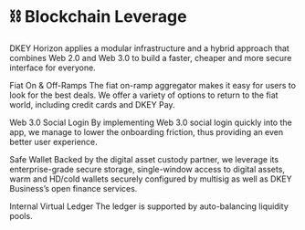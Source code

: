 # ⛓ Blockchain Leverage

DKEY Horizon applies a modular infrastructure and a hybrid approach that combines Web 2.0 and Web 3.0 to build a faster, cheaper and more secure interface for everyone.

Fiat On & Off-Ramps The fiat on-ramp aggregator makes it easy for users to look for the best deals. We offer a variety of options to return to the fiat world, including credit cards and DKEY Pay.

Web 3.0 Social Login By implementing Web 3.0 social login quickly into the app, we manage to lower the onboarding friction, thus providing an even better user experience.

Safe Wallet Backed by the digital asset custody partner, we leverage its enterprise-grade secure storage, single-window access to digital assets, warm and HD/cold wallets securely configured by multisig as well as DKEY Business’s open finance services.

Internal Virtual Ledger The ledger is supported by auto-balancing liquidity pools.

